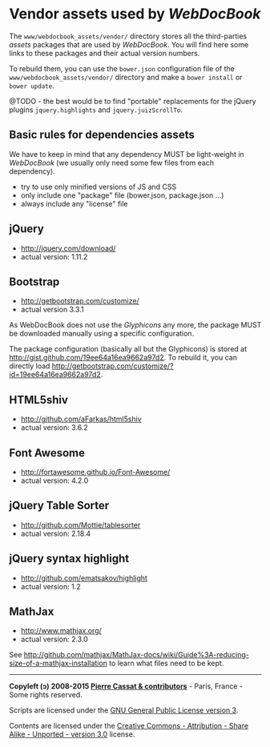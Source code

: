 Vendor assets used by *WebDocBook*
================================

The `www/webdocbook_assets/vendor/` directory stores all the third-parties 
*assets* packages that are used by *WebDocBook*. You will find here some 
links to these packages and their actual version numbers.

To rebuild them, you can use the `bower.json` configuration file of
the `www/webdocbook_assets/vendor/` directory and make a `bower install`
or `bower update`.

@TODO - the best would be to find "portable" replacements for the jQuery
plugins `jquery.highlights` and `jquery.juizScrollTo`.


Basic rules for dependencies assets
-----------------------------------

We have to keep in mind that any dependency MUST be light-weight in
*WebDocBook* (we usually only need some few files from each dependency).

-   try to use only minified versions of JS and CSS
-   only include one "package" file (bower.json, package.json ...)
-   always include any "license" file


jQuery
------

-   <http://jquery.com/download/>
-   actual version: 1.11.2


Bootstrap
---------

-   <http://getbootstrap.com/customize/>
-   actual version 3.3.1

As WebDocBook does not use the *Glyphicons* any more, the package 
MUST be downloaded manually using a specific configuration.

The package configuration (basically all but the Glyphicons) is stored
at <http://gist.github.com/19ee64a16ea9662a97d2>.
To rebuild it, you can directly load 
<http://getbootstrap.com/customize/?id=19ee64a16ea9662a97d2>.


HTML5shiv
---------

-   <http://github.com/aFarkas/html5shiv>
-   actual version: 3.6.2


Font Awesome
------------

-   <http://fortawesome.github.io/Font-Awesome/>
-   actual version: 4.2.0


jQuery Table Sorter
-------------------

-   <http://github.com/Mottie/tablesorter>
-   actual version: 2.18.4


jQuery syntax highlight
-----------------------

-   <http://github.com/ematsakov/highlight>
-   actual version: 1.2


MathJax
-------

- <http://www.mathjax.org/>
- actual version: 2.3.0

See <http://github.com/mathjax/MathJax-docs/wiki/Guide%3A-reducing-size-of-a-mathjax-installation>
to learn what files need to be kept.

----
**Copyleft (ↄ) 2008-2015 [Pierre Cassat & contributors](http://webdocbook.com/)** - Paris, France - Some rights reserved.

Scripts are licensed under the [GNU General Public License version 3](http://www.gnu.org/licenses/gpl.html).

Contents are licensed under the [Creative Commons - Attribution - Share Alike - Unported - version 3.0](http://creativecommons.org/licenses/by-sa/3.0/) license.
